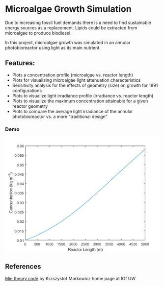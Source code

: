 # Microalgae Growth Simulation
Due to increasing fossil fuel demands there is a need to find sustainable energy sources as a replacement. Lipids could be extracted from microalgae to produce biodiesel.

In this project, microalgae growth was simulated in an annular photobioreactor using light as its main nutrient.

## Features:
- Plots a concentration profile (microalgae vs. reactor length)
- Plots for visualizing microalgae light attenuation characteristics
- Sensitivity analysis for the effects of geometry (size) on growth for 1891 configurations
- Plots to visualize light irradiance profile (irradiance vs. reactor length)
- Plots to visualize the maximum concentration attainable for a given reactor geometry
- Plots to compare the average light irradiance of the annular photobioreactor vs. a more "traditional design"

### Demo
![concentrationprofile](pictures/concentrationprofile.png)

## References
[Mie theory code](http://scatterlib.wikidot.com/mie) by Krzszystof Markowicz home page at IGf UW
